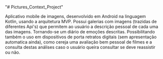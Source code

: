 "# Pictures_Context_Project" 

Aplicativo mobile de imagens, desenvolvido em Android na linguagem Kotlin, usando a arquitetura MVP. Possui galerias com imagens (trazidas de diferentes Api's) que permitem ao usuário a descrição pessoal de cada uma das imagens. Tornando-se um diário de emoções descritas. Possibilitando também o uso em dispositivos de porta retratos digitais (sem apresentação automatica ainda), como cereja uma avaliação bem pessoal de filmes e a consulta destas análises caso o usuário queira consultar se deve reassistir ou não.
